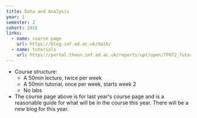```yaml
---
title: Data and Analysis
year: 1
semester: 2
cohort: 2016
links:
  - name: course page
    url: https://blog.inf.ed.ac.uk/da16/
  - name: tutorials
    url: https://portal.theon.inf.ed.ac.uk/reports/upt/open/TP072_Tutorial_Groups/inf1-da.shtml
---
```

-   Course structure:
    -   A 50min lecture, twice per week
    -   A 50min tutorial, once per week, starts week 2
    -   No labs
-   The course page above is for last year's course page and is a reasonable guide for what will be in the course this year. There will be a new blog for this year.
